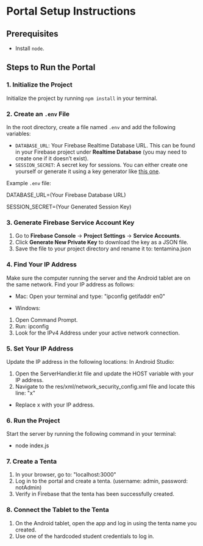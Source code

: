 # Portal Setup Instructions

## Prerequisites

- Install `node`.

## Steps to Run the Portal

### 1. Initialize the Project

Initialize the project by running `npm install` in your terminal.

### 2. Create an `.env` File

In the root directory, create a file named `.env` and add the following variables:

- `DATABASE_URL`: Your Firebase Realtime Database URL. This can be found in your Firebase project under **Realtime Database** (you may need to create one if it doesn’t exist).
- `SESSION_SECRET`: A secret key for sessions. You can either create one yourself or generate it using a key generator like [this one](https://theorangeone.net/projects/django-secret-key-generator/).

Example `.env` file:

DATABASE_URL=(Your Firebase Database URL)

SESSION_SECRET=(Your Generated Session Key)

### 3. Generate Firebase Service Account Key

1. Go to **Firebase Console** → **Project Settings** → **Service Accounts**.
2. Click **Generate New Private Key** to download the key as a JSON file.
3. Save the file to your project directory and rename it to: tentamina.json

### 4. Find Your IP Address

Make sure the computer running the server and the Android tablet are on the same network. Find your IP address as follows:

- Mac: Open your terminal and type: "ipconfig getifaddr en0"

- Windows:

1. Open Command Prompt.
2. Run: ipconfig
3. Look for the IPv4 Address under your active network connection.

### 5. Set Your IP Address

Update the IP address in the following locations:
In Android Studio:

1. Open the ServerHandler.kt file and update the HOST variable with your IP address.
2. Navigate to the res/xml/network_security_config.xml file and locate this line:
   "<domain includeSubdomains="true">x</domain>"

- Replace x with your IP address.

### 6. Run the Project

Start the server by running the following command in your terminal:

- node index.js

### 7. Create a Tenta

1. In your browser, go to: "localhost:3000"
2. Log in to the portal and create a tenta. (username: admin, password: notAdmin)
3. Verify in Firebase that the tenta has been successfully created.

### 8. Connect the Tablet to the Tenta

1. On the Android tablet, open the app and log in using the tenta name you created.
2. Use one of the hardcoded student credentials to log in.
